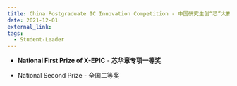 ```yaml
---
title: China Postgraduate IC Innovation Competition - 中国研究生创“芯”大赛
date: 2021-12-01
external_link: 
tags:
  - Student-Leader
---
```

- **National First Prize of X-EPIC** - **芯华章专项一等奖**

- National Second Prize - 全国二等奖

<!--more-->
